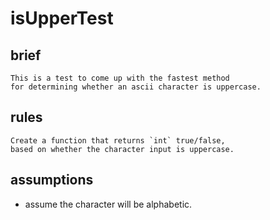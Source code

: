 #	isUpperTest

## brief

	This is a test to come up with the fastest method
	for determining whether an ascii character is uppercase.

## rules

	Create a function that returns `int` true/false, 
	based on whether the character input is uppercase.

## assumptions

*	assume the character will be alphabetic.
